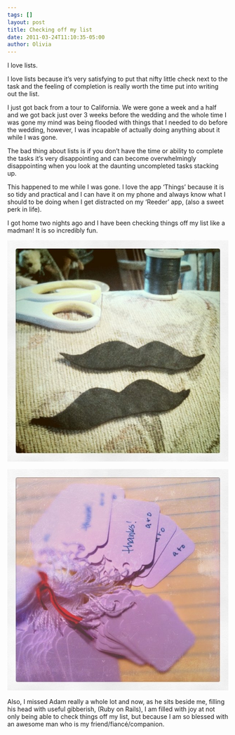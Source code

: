 ```yaml
---
tags: []
layout: post
title: Checking off my list
date: 2011-03-24T11:10:35-05:00
author: Olivia
---
```


I love lists.

I love lists because it’s very satisfying to put that nifty little check next to the task and the feeling of completion is really worth the time put into writing out the list.

I just got back from a tour to California. We were gone a week and a half and we got back just over 3 weeks before the wedding and the whole time I was gone my mind was being flooded with things that I needed to do before the wedding, however, I was incapable of actually doing anything about it while I was gone.

The bad thing about lists is if you don’t have the time or ability to complete the tasks it’s very disappointing and can become overwhelmingly disappointing when you look at the daunting uncompleted tasks stacking up.

This happened to me while I was gone. I love the app ‘Things’ because it is so tidy and practical and I can have it on my phone and always know what I should to be doing when I get distracted on my ‘Reeder’ app, (also a sweet perk in life).

I got home two nights ago and I have been checking things off my list like a madman! It is so incredibly fun.

![](/media/075daf6030174105b2baeba481e2b01b_7.jpg)

![](/media/f171f03ac6b6451fa1fa2fc3f475ee9f_7.jpg)

Also, I missed Adam really a whole lot and now, as he sits beside me, filling his head with useful gibberish, (Ruby on Rails), I am filled with joy at not only being able to check things off my list, but because I am so blessed with an awesome man who is my friend/fiancé/companion.
